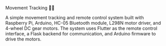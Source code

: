 Movement Tracking 🚗📡

A simple movement tracking and remote control system built with Raspberry Pi, Arduino, HC-05 Bluetooth module, L298N motor driver, and 4-wheel DC gear motors. The system uses Flutter as the remote control interface, a Flask backend for communication, and Arduino firmware to drive the motors.
